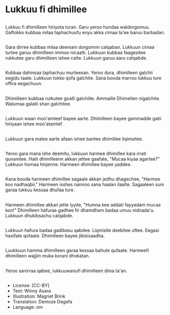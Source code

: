 # Lukkuu fi dhimillee

##
Lukkuu fi dhimilleen hiriyota turan. Garu yeroo hundaa waldorgomuu. Gaftokko kubbaa milaa taphachuufu enyu akka cimaa ta'ee baruu barbadan.

##
Gara dirree kubbaa milaa deemani dorgommi calqaban. Lukkuun cimaa turtee garuu dhimilleen immoo nicaalti. Lukkuun kubbaa faagesitee rukkutee garu dhimilleen ishee calte. Lukkuun garuu aaru calqabde.

##
Kubbaa dahinsaa taphachuu murteesan. Yeroo dura, dhimilleen galchii eegidu taate. Lukkuun tokko qofa galchite. Sana booda marroo lukkuu ture offira eegachuun.

##
Dhimilleen kubbaa rutkutee goalli galchiite. Ammaille Dhimellen nigalchite. Walumaa galatii shan galchitee.

##
Lukkuun waan moo'amteef bayee aarte. Dhimilleen bayee gammadde gatii hiriyaan ishee moo'atamtef.

##
Lukkuun gara malee aarte afaan ishee bantee dhimillee liqimsitee.

##
Yeroo gara mana ishe deemitu, lukkuun harmee dhimillee kara irrati qunamtee. Hatii dhimilleenn akkan jettee gaafate, "Mucaa kiyaa agartee?" Lukkuun homaa hinjenne. Harmeen dhimillee bayee yaddee.

##
Kana booda harmeen dhimillee sagaale akkan jedhu dhagechee, "Harmee koo nadhaqbii," Harmeen isshes nannoo sana haalan ilaalte. Sagaaleen suni garaa lukkuu kessaa dhufaa ture.

##
Harmeen dhimillee akkan jette iyyite, "Humna kee addati fayyadam mucaa koo!" Dhimilleen hafuraa gadhee fir dhamdham badaa umuu nidnada'u. Lukkuun dhukibsachu calqabde.

##
Lukkuun hafura badaa gadibasu qabdee. Liqmisite deebitee uftee. Eegasi haxifate qofaate. Dhimilleen bayee jibisisaadha.

##
Luukkuun hamma dhimilleen garaa kessaa bahute qufaate. Harmeefi dhimilleen wajjiin muka korani dhokatan.

##
Yeroo sanirraa qabee, lukkuuwanufi dhimilleen diina ta'an.

##
* License: [CC-BY]
* Text: Winny Asara
* Illustration: Magriet Brink
* Translation: Demoze Degefa
* Language: om
